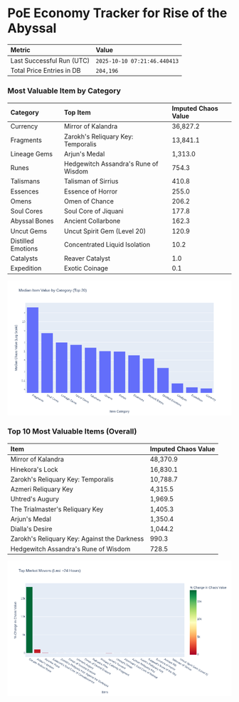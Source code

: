 # PoE Economy Tracker for Rise of the Abyssal

<!-- START_MAINTENANCE -->
| Metric | Value |
|:---|:---|
| Last Successful Run (UTC) | `2025-10-10 07:21:46.440413` |
| Total Price Entries in DB | `204,196` |

<!-- END_MAINTENANCE -->

<!-- START_DATAFRAME_DEBUG -->
<!-- END_DATAFRAME_DEBUG -->

<!-- START_CATEGORY_ANALYSIS -->
### Most Valuable Item by Category
| Category | Top Item | Imputed Chaos Value |
| :--- | :--- | :--- |
| Currency | Mirror of Kalandra | 36,827.2 |
| Fragments | Zarokh's Reliquary Key: Temporalis | 13,841.1 |
| Lineage Gems | Arjun's Medal | 1,313.0 |
| Runes | Hedgewitch Assandra's Rune of Wisdom | 754.3 |
| Talismans | Talisman of Sirrius | 410.8 |
| Essences | Essence of Horror | 255.0 |
| Omens | Omen of Chance | 206.2 |
| Soul Cores | Soul Core of Jiquani | 177.8 |
| Abyssal Bones | Ancient Collarbone | 162.3 |
| Uncut Gems | Uncut Spirit Gem (Level 20) | 120.9 |
| Distilled Emotions | Concentrated Liquid Isolation | 10.2 |
| Catalysts | Reaver Catalyst | 1.0 |
| Expedition | Exotic Coinage | 0.1 |


![Category Analysis Chart](charts/category_analysis.png)
<!-- END_ANALYSIS -->

<!-- START_ANALYSIS -->
### Top 10 Most Valuable Items (Overall)
| Item | Imputed Chaos Value |
| :--- | :--- |
| Mirror of Kalandra | 48,370.9 |
| Hinekora's Lock | 16,830.1 |
| Zarokh's Reliquary Key: Temporalis | 10,788.7 |
| Azmeri Reliquary Key | 4,315.5 |
| Uhtred's Augury | 1,969.5 |
| The Trialmaster's Reliquary Key | 1,405.3 |
| Arjun's Medal | 1,350.4 |
| Dialla's Desire | 1,044.2 |
| Zarokh's Reliquary Key: Against the Darkness | 990.3 |
| Hedgewitch Assandra's Rune of Wisdom | 728.5 |


![Market Movers Chart](charts/market_movers.png)
<!-- END_ANALYSIS -->
